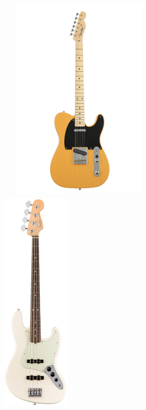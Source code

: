 <p align="center">
  <img src="image/tele.png" alt="기타 1" width="400"/>

  <div style="display: inline-block; width: 10px; height: 10px;"></div>
  <img src="image/bass.png" alt="기타 2" width="200"/>
</p>
